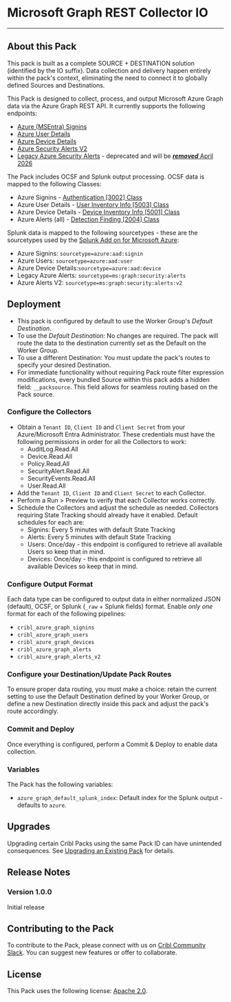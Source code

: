 # Microsoft Graph REST Collector IO
----
## About this Pack
This pack is built as a complete SOURCE + DESTINATION solution (identified by the IO suffix). Data collection and delivery happen entirely within the pack's context, eliminating the need to connect it to globally defined Sources and Destinations. 

This Pack is designed to collect, process, and output Microsoft Azure Graph data via the Azure Graph REST API. It currently supports the following endpoints:
* [Azure (MSEntra) Signins](https://learn.microsoft.com/en-us/graph/api/signin-list?view=graph-rest-1.0&tabs=http)
* [Azure User Details](https://learn.microsoft.com/en-us/graph/api/user-list?view=graph-rest-1.0&tabs=http)
* [Azure Device Details]()
* [Azure Security Alerts V2](https://learn.microsoft.com/en-us/graph/api/security-list-alerts_v2?view=graph-rest-1.0&tabs=http)
* [Legacy Azure Security Alerts](https://learn.microsoft.com/en-us/graph/api/alert-get?view=graph-rest-1.0&tabs=http) - deprecated and will be [***removed*** April 2026](https://learn.microsoft.com/en-us/graph/api/resources/security-api-overview?view=graph-rest-1.0&viewFallbackFrom=graph-rest-v1.0&preserve-view=true#alerts)

The Pack includes OCSF and Splunk output processing. OCSF data is mapped to the following Classes:
* Azure Signins - [Authentication [3002] Class](https://schema.ocsf.io/1.4.0/classes/authentication)
* Azure User Details - [User Inventory Info [5003] Class](https://schema.ocsf.io/1.4.0/classes/user_inventory)
* Azure Device Details - [Device Inventory Info [5001] Class](https://schema.ocsf.io/1.4.0/classes/inventory_info)
* Azure Alerts (all) - [Detection Finding [2004] Class](https://schema.ocsf.io/1.4.0/classes/detection_finding)

Splunk data is mapped to the following sourcetypes - these are the sourcetypes used by the [Splunk Add on for Microsoft Azure](https://splunkbase.splunk.com/app/3757):
* Azure Signins: `sourcetype=azure:aad:signin`
* Azure Users: `sourcetype=azure:aad:user`
* Azure Device Details:`sourcetype=azure:aad:device`
* Legacy Azure Alerts: `sourcetype=ms:graph:security:alerts`
* Azure Alerts V2: `sourcetype=ms:graph:security:alerts:v2`


## Deployment

* This pack is configured by default to use the Worker Group's *Default Destination*.
* To use the *Default Destination*: No changes are required. The pack will route the data to the destination currently set as the Default on the Worker Group.
* To use a different Destination: You must update the pack's routes to specify your desired Destination.
* For immediate functionality without requiring Pack route filter expression modifications, every bundled Source within this pack adds a hidden field: `__packsource`. This field allows for seamless routing based on the Pack source.

### Configure the Collectors
* Obtain a ```Tenant ID```, ```Client ID``` and ```Client Secret``` from your Azure/Microsoft Entra Administrator. These credentials must have the following permissions in order for all the Collectors to work:
  * AuditLog.Read.All
  * Device.Read.All
  * Policy.Read.All
  * SecurityAlert.Read.All
  * SecurityEvents.Read.All
  * User.Read.All
* Add the ```Tenant ID```, ```Client ID``` and ```Client Secret``` to each Collector.
* Perform a Run > Preview to verify that each Collector works correctly.
* Schedule the Collectors and adjust the schedule as needed. Collectors requiring State Tracking should already have it enabled. Default schedules for each are:
   *  Signins: Every 5 minutes with default State Tracking
   *  Alerts: Every 5 minutes with default State Tracking
   *  Users: Once/day - this endpoint is configured to retrieve all available Users so keep that in mind.
   *  Devices: Once/day - this endpoint is configured to retrieve all available Devices so keep that in mind.

### Configure Output Format

Each data type can be configured to output data in either normalized JSON (default), OCSF, or Splunk (`_raw` + Splunk fields) format. Enable *only one* format for each of the following pipelines:
* ```cribl_azure_graph_signins```
* ```cribl_azure_graph_users```
* ```cribl_azure_graph_devices```
* ```cribl_azure_graph_alerts```
* ```cribl_azure_graph_alerts_v2```

### Configure your Destination/Update Pack Routes
To ensure proper data routing, you must make a choice: retain the current setting to use the Default Destination defined by your Worker Group, or define a new Destination directly inside this pack and adjust the pack's route accordingly.

### Commit and Deploy
Once everything is configured, perform a Commit & Deploy to enable data collection.

### Variables

The Pack has the following variables:
* `azure_graph_default_splunk_index`: Default index for the Splunk output - defaults to `azure`.

## Upgrades

Upgrading certain Cribl Packs using the same Pack ID can have unintended consequences. See [Upgrading an Existing Pack](https://docs.cribl.io/stream/packs#upgrading) for details.

## Release Notes

### Version 1.0.0
Initial release

## Contributing to the Pack

To contribute to the Pack, please connect with us on [Cribl Community Slack](https://cribl-community.slack.com/). You can suggest new features or offer to collaborate.

## License
This Pack uses the following license: [Apache 2.0](https://github.com/criblio/appscope/blob/master/LICENSE).
